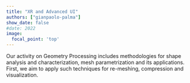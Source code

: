 ```yaml
---
title: "XR and Advanced UI"
authors: ["gianpaolo-palma"]
show_date: false
#date: 2022
image:
  focal_point: 'top'
---
```


Our activity on Geometry Processing includes methodologies for shape analysis and characterization, mesh parametrization and its applications. First, we aim to apply such techniques for re-meshing, compression and visualization. 

